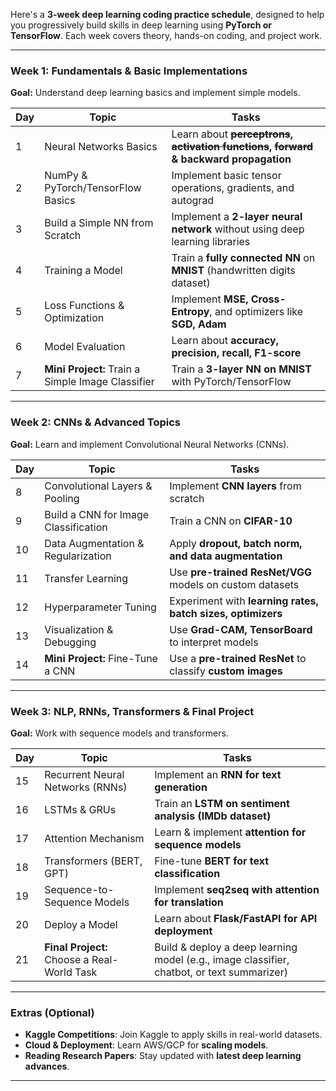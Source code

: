 Here's a **3-week deep learning coding practice schedule**, designed to help you progressively build skills in deep learning using **PyTorch or TensorFlow**. Each week covers theory, hands-on coding, and project work.

---

### **Week 1: Fundamentals & Basic Implementations**
**Goal:** Understand deep learning basics and implement simple models.

| **Day** | **Topic** | **Tasks**                                                                                     |
|---------|-----------|-----------------------------------------------------------------------------------------------|
| 1 | Neural Networks Basics | Learn about **~~perceptrons~~, ~~activation functions~~, ~~forward~~ & backward propagation** |
| 2 | NumPy & PyTorch/TensorFlow Basics | Implement basic tensor operations, gradients, and autograd                                    |
| 3 | Build a Simple NN from Scratch | Implement a **2-layer neural network** without using deep learning libraries                  |
| 4 | Training a Model | Train a **fully connected NN** on **MNIST** (handwritten digits dataset)                      |
| 5 | Loss Functions & Optimization | Implement **MSE, Cross-Entropy**, and optimizers like **SGD, Adam**                           |
| 6 | Model Evaluation | Learn about **accuracy, precision, recall, F1-score**                                         |
| 7 | **Mini Project:** Train a Simple Image Classifier | Train a **3-layer NN on MNIST** with PyTorch/TensorFlow                                       |

---

### **Week 2: CNNs & Advanced Topics**
**Goal:** Learn and implement Convolutional Neural Networks (CNNs).

| **Day** | **Topic** | **Tasks** |
|---------|-----------|-----------|
| 8 | Convolutional Layers & Pooling | Implement **CNN layers** from scratch |
| 9 | Build a CNN for Image Classification | Train a CNN on **CIFAR-10** |
| 10 | Data Augmentation & Regularization | Apply **dropout, batch norm, and data augmentation** |
| 11 | Transfer Learning | Use **pre-trained ResNet/VGG** models on custom datasets |
| 12 | Hyperparameter Tuning | Experiment with **learning rates, batch sizes, optimizers** |
| 13 | Visualization & Debugging | Use **Grad-CAM, TensorBoard** to interpret models |
| 14 | **Mini Project:** Fine-Tune a CNN | Use a **pre-trained ResNet** to classify **custom images** |

---

### **Week 3: NLP, RNNs, Transformers & Final Project**
**Goal:** Work with sequence models and transformers.

| **Day** | **Topic** | **Tasks** |
|---------|-----------|-----------|
| 15 | Recurrent Neural Networks (RNNs) | Implement an **RNN for text generation** |
| 16 | LSTMs & GRUs | Train an **LSTM on sentiment analysis (IMDb dataset)** |
| 17 | Attention Mechanism | Learn & implement **attention for sequence models** |
| 18 | Transformers (BERT, GPT) | Fine-tune **BERT for text classification** |
| 19 | Sequence-to-Sequence Models | Implement **seq2seq with attention for translation** |
| 20 | Deploy a Model | Learn about **Flask/FastAPI for API deployment** |
| 21 | **Final Project:** Choose a Real-World Task | Build & deploy a deep learning model (e.g., image classifier, chatbot, or text summarizer) |

---

### **Extras (Optional)**
- **Kaggle Competitions**: Join Kaggle to apply skills in real-world datasets.  
- **Cloud & Deployment**: Learn AWS/GCP for **scaling models**.  
- **Reading Research Papers**: Stay updated with **latest deep learning advances**.

---

